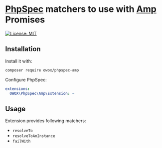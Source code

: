 # [PhpSpec](https://github.com/phpspec/phpspec) matchers to use with [Amp](https://github.com/amphp/amp/) Promises

[![License: MIT](https://img.shields.io/badge/License-MIT-yellow.svg)](https://opensource.org/licenses/MIT)

## Installation

Install it with:

```bash
composer require owox/phpspec-amp
```

Configure PhpSpec:

```yml
extensions:
  OWOX\PhpSpec\Amp\Extension: ~
```

## Usage

Extension provides following matchers:

- `resolveTo`
- `resolveToAnInstance`
- `failWith`

